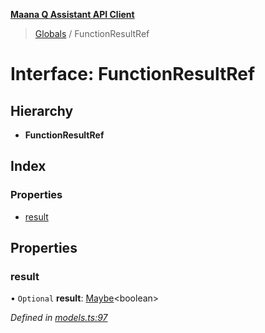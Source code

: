 **[Maana Q Assistant API Client](../README.md)**

> [Globals](../README.md) / FunctionResultRef

# Interface: FunctionResultRef

## Hierarchy

* **FunctionResultRef**

## Index

### Properties

* [result](functionresultref.md#result)

## Properties

### result

• `Optional` **result**: [Maybe](../README.md#maybe)\<boolean>

*Defined in [models.ts:97](https://github.com/maana-io/q-assistant-client/blob/develop/src/models.ts#L97)*

